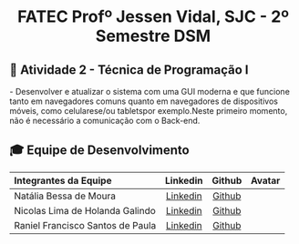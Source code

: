 
<p align="center">
<h1 align="center"> FATEC Profº Jessen Vidal, SJC - 2º Semestre DSM </h1>

<h2> 📑 Atividade 2 - Técnica de Programação I </h2>
  -  Desenvolver  e atualizar o sistema com uma GUI moderna e que funcione tanto em navegadores comuns quanto em navegadores de dispositivos móveis, como celularese/ou tabletspor exemplo.Neste primeiro momento, não é necessário a comunicação com o Back-end.

<div id='equipe'>
<h2> 🎓 Equipe de Desenvolvimento </h2>

|Integrantes da Equipe|Linkedin|Github|Avatar|
|:---------|:-------:|:------:|:------:|
|Natália Bessa de Moura|[Linkedin](https://www.linkedin.com/in/natalia-bessa-59b671220/) | [Github](https://github.com/lirabessa)|
|Nicolas Lima de Holanda Galindo|[Linkedin](https://www.linkedin.com/in/nicolas-lima-2a75a3220/) | [Github](https://github.com/Nicolas734)|
|Raniel Francisco Santos de Paula|[Linkedin](https://www.linkedin.com/in/raniel-santos-204878222/)| [Github](https://github.com/Raniel-Santos)|
  

